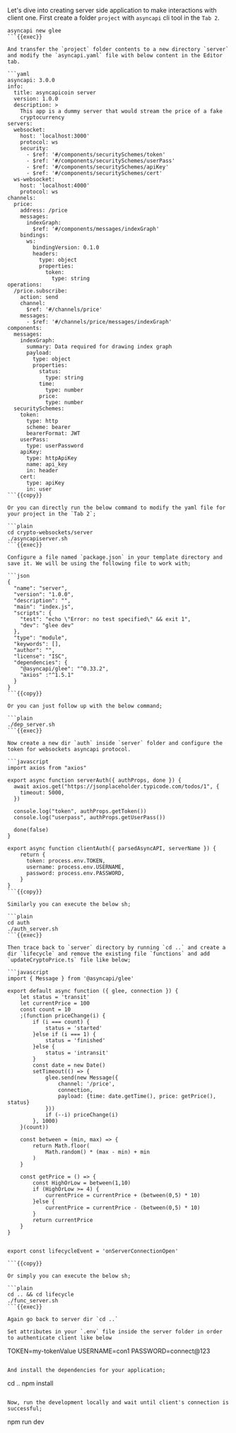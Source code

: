 Let's dive into creating server side application to make interactions with client one. First create a folder `project` with `asyncapi` cli tool in the `Tab 2`.

```plain
asyncapi new glee
```{{exec}}

And transfer the `project` folder contents to a new directory `server` and modify the `asyncapi.yaml` file with below content in the Editor tab.

```yaml
asyncapi: 3.0.0
info:
  title: asyncapicoin server
  version: 1.0.0
  description: >
    This app is a dummy server that would stream the price of a fake
    cryptocurrency
servers:
  websocket:
    host: 'localhost:3000'
    protocol: ws
    security:
      - $ref: '#/components/securitySchemes/token'
      - $ref: '#/components/securitySchemes/userPass'
      - $ref: '#/components/securitySchemes/apiKey'
      - $ref: '#/components/securitySchemes/cert'
  ws-websocket:
    host: 'localhost:4000'
    protocol: ws
channels:
  price:
    address: /price
    messages:
      indexGraph:
        $ref: '#/components/messages/indexGraph'
    bindings:
      ws:
        bindingVersion: 0.1.0
        headers:
          type: object
          properties:
            token:
              type: string
operations:
  /price.subscribe:
    action: send
    channel:
      $ref: '#/channels/price'
    messages:
      - $ref: '#/channels/price/messages/indexGraph'
components:
  messages:
    indexGraph:
      summary: Data required for drawing index graph
      payload:
        type: object
        properties:
          status:
            type: string
          time:
            type: number
          price:
            type: number
  securitySchemes:
    token:
      type: http
      scheme: bearer
      bearerFormat: JWT
    userPass:
      type: userPassword
    apiKey:
      type: httpApiKey
      name: api_key
      in: header
    cert:
      type: apiKey
      in: user
```{{copy}}

Or you can directly run the below command to modify the yaml file for your project in the `Tab 2`;

```plain
cd crypto-websockets/server
./asyncapiserver.sh
```{{exec}}

Configure a file named `package.json` in your template directory and save it. We will be using the following file to work with;

```json
{
  "name": "server",
  "version": "1.0.0",
  "description": "",
  "main": "index.js",
  "scripts": {
    "test": "echo \"Error: no test specified\" && exit 1",
    "dev": "glee dev"
  },
  "type": "module",
  "keywords": [],
  "author": "",
  "license": "ISC",
  "dependencies": {
    "@asyncapi/glee": "^0.33.2",
    "axios" :"^1.5.1"
  }
}
```{{copy}}

Or you can just follow up with the below command;

```plain
./dep_server.sh
```{{exec}}

Now create a new dir `auth` inside `server` folder and configure the token for websockets asyncapi protocol. 

```javascript
import axios from "axios"

export async function serverAuth({ authProps, done }) {
  await axios.get("https://jsonplaceholder.typicode.com/todos/1", {
    timeout: 5000,
  })

  console.log("token", authProps.getToken())
  console.log("userpass", authProps.getUserPass())

  done(false)
}

export async function clientAuth({ parsedAsyncAPI, serverName }) {
    return {
      token: process.env.TOKEN,
      username: process.env.USERNAME,
      password: process.env.PASSWORD,
    }
}
```{{copy}}

Similarly you can execute the below sh;

```plain
cd auth
./auth_server.sh
```{{exec}}

Then trace back to `server` directory by running `cd ..` and create a dir `lifecycle` and remove the existing file `functions` and add `updateCryptoPrice.ts` file like below;

```javascript
import { Message } from '@asyncapi/glee'

export default async function ({ glee, connection }) {
    let status = 'transit'
    let currentPrice = 100
    const count = 10
    ;(function priceChange(i) {
        if (i === count) {
            status = 'started'
        }else if (i === 1) {
            status = 'finished'
        }else {
            status = 'intransit'
        }
        const date = new Date()
        setTimeout(() => {
            glee.send(new Message({
                channel: '/price',
                connection,
                payload: {time: date.getTime(), price: getPrice(), status}
            }))
            if (--i) priceChange(i)
        }, 1000)
    }(count))

    const between = (min, max) => {
        return Math.floor(
            Math.random() * (max - min) + min
        )
    }

    const getPrice = () => {
        const HighOrLow = between(1,10)
        if (HighOrLow >= 4) {
            currentPrice = currentPrice + (between(0,5) * 10)
        }else {
            currentPrice = currentPrice - (between(0,5) * 10)
        }
        return currentPrice
    }
}


export const lifecycleEvent = 'onServerConnectionOpen'

```{{copy}}

Or simply you can execute the below sh;

```plain
cd .. && cd lifecycle
./func_server.sh
```{{exec}}

Again go back to server dir `cd ..` 

Set attributes in your `.env` file inside the server folder in order to authenticate client like below

```
TOKEN=my-tokenValue
USERNAME=con1
PASSWORD=connect@123
```{{copy}}

And install the dependencies for your application;

```
cd ..
npm install
```{{exec}}

Now, run the development locally and wait until client's connection is successful;

```
npm run dev
```{{exec}}
